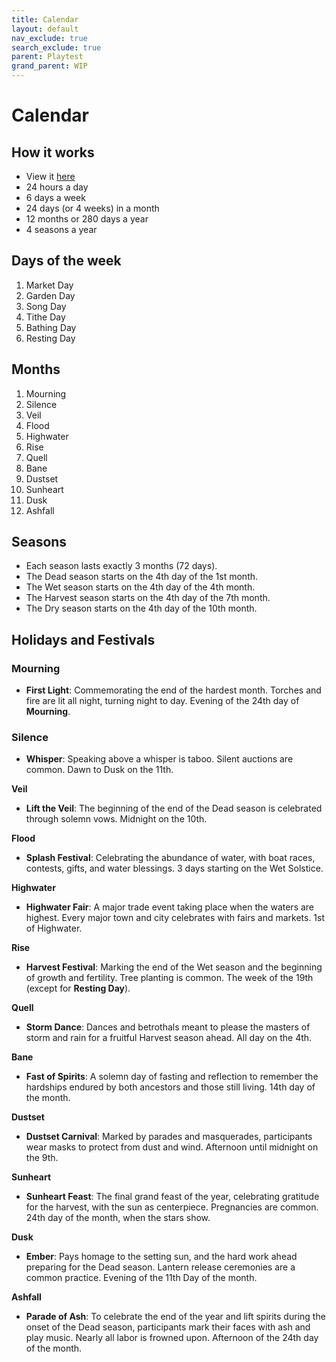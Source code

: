 ```yaml
---
title: Calendar
layout: default
nav_exclude: true
search_exclude: true
parent: Playtest
grand_parent: WIP
---
```


# Calendar

## How it works

- View it [here](https://app.fantasy-calendar.com/calendars/2669bad0fde3ee0be2d57d168248352b)
- 24 hours a day
- 6 days a week
- 24 days (or 4 weeks) in a month
- 12 months or 280 days a year
- 4 seasons a year

## Days of the week

1. Market Day
2. Garden Day
3. Song Day
4. Tithe Day
5. Bathing Day
6. Resting Day

## Months

1. Mourning
2. Silence
3. Veil
4. Flood
5. Highwater
6. Rise
7. Quell
8. Bane
9. Dustset
10. Sunheart
11. Dusk
12. Ashfall

## Seasons

- Each season lasts exactly 3 months (72 days).
- The Dead season starts on the 4th day of the 1st month.
- The Wet season starts on the 4th day of the 4th month.
- The Harvest season starts on the 4th day of the 7th month. 
- The Dry season starts on the 4th day of the 10th month.

## Holidays and Festivals

### Mourning
- **First Light**: Commemorating the end of the hardest month. Torches and fire are lit all night, turning night to day. Evening of the 24th day of **Mourning**.  

### Silence
- **Whisper**: Speaking above a whisper is taboo. Silent auctions are common. Dawn to Dusk on the 11th.

**Veil**
- **Lift the Veil**: The beginning of the end of the Dead season is celebrated through solemn vows. Midnight on the 10th.

**Flood**
- **Splash Festival**: Celebrating the abundance of water, with boat races, contests, gifts, and water blessings. 3 days starting on the Wet Solstice. 

**Highwater**
- **Highwater Fair**: A major trade event taking place when the waters are highest. Every major town and city celebrates with fairs and markets. 1st of Highwater.

**Rise**
- **Harvest Festival**: Marking the end of the Wet season and the beginning of growth and fertility. Tree planting is common. The week of the 19th (except for **Resting Day**).

**Quell**
- **Storm Dance**: Dances and betrothals meant to please the masters of storm and rain for a fruitful Harvest season ahead. All day on the 4th.

**Bane**
- **Fast of Spirits**: A solemn day of fasting and reflection to remember the hardships endured by both ancestors and those still living. 14th day of the month.

**Dustset**
- **Dustset Carnival**: Marked by parades and masquerades, participants wear masks to protect from dust and wind. Afternoon until midnight on the 9th.

**Sunheart**
- **Sunheart Feast**: The final grand feast of the year, celebrating gratitude for the harvest, with the sun as centerpiece. Pregnancies are common. 24th day of the month, when the stars show.

**Dusk**
- **Ember**: Pays homage to the setting sun, and the hard work ahead preparing for the Dead season. Lantern release ceremonies are a common practice. Evening of the 11th Day of the month.

**Ashfall**
- **Parade of Ash**: To celebrate the end of the year and lift spirits during the onset of the Dead season, participants mark their faces with ash and play music. Nearly all labor is frowned upon. Afternoon of the 24th day of the month.
